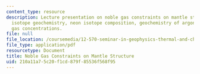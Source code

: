 ```yaml
---
content_type: resource
description: Lecture presentation on noble gas constraints on mantle structure, helium
  isotope geochemistry, neon isotope composition, geochemistry of argon, and noble
  gas concentrations.
file: null
file_location: /coursemedia/12-570-seminar-in-geophysics-thermal-and-chemical-evolution-of-the-earth-spring-2005/210a11a75c20f1cd879f85536f568f95_noblegas_lect.pdf
file_type: application/pdf
resourcetype: Document
title: Noble Gas Constraints on Mantle Structure
uid: 210a11a7-5c20-f1cd-879f-85536f568f95
---
```


